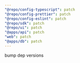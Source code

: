 ```yaml
---
"@repo/config-typescript": patch
"@repo/config-prettier": patch
"@repo/config-eslint": patch
"@repo/sdk": patch
"@repo/ui": patch
"@apps/api": patch
"web": patch
"@apps/db": patch
---
```


bump dep versions
